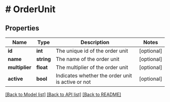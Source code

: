 # # OrderUnit

## Properties

Name | Type | Description | Notes
------------ | ------------- | ------------- | -------------
**id** | **int** | The unique id of the order unit | [optional]
**name** | **string** | The name of the order unit | [optional]
**multiplier** | **float** | The multiplier of the order unit | [optional]
**active** | **bool** | Indicates whether the order unit is active or not | [optional]

[[Back to Model list]](../../README.md#models) [[Back to API list]](../../README.md#endpoints) [[Back to README]](../../README.md)
